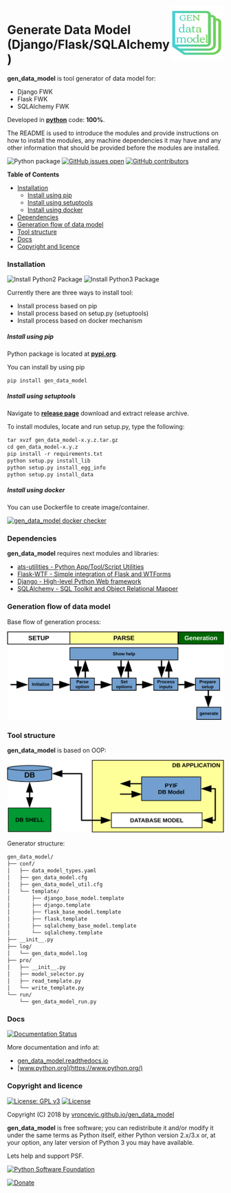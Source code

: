 <img align="right" src="https://raw.githubusercontent.com/vroncevic/gen_data_model/dev/docs/gen_data_model_logo.png" width="25%">

# Generate Data Model (Django/Flask/SQLAlchemy)

**gen_data_model** is tool generator of data model for:

* Django FWK
* Flask FWK
* SQLAlchemy FWK

Developed in **[python](https://www.python.org/)** code: **100%**.

The README is used to introduce the modules and provide instructions on
how to install the modules, any machine dependencies it may have and any
other information that should be provided before the modules are installed.

![Python package](https://github.com/vroncevic/gen_data_model/workflows/Python%20package%20gen_data_model/badge.svg?branch=master) [![GitHub issues open](https://img.shields.io/github/issues/vroncevic/gen_data_model.svg)](https://github.com/vroncevic/gen_data_model/issues) [![GitHub contributors](https://img.shields.io/github/contributors/vroncevic/gen_data_model.svg)](https://github.com/vroncevic/gen_data_model/graphs/contributors)

<!-- START doctoc generated TOC please keep comment here to allow auto update -->
<!-- DON'T EDIT THIS SECTION, INSTEAD RE-RUN doctoc TO UPDATE -->
**Table of Contents**

- [Installation](#installation)
    - [Install using pip](#install-using-pip)
    - [Install using setuptools](#install-using-setuptools)
    - [Install using docker](#install-using-docker)
- [Dependencies](#dependencies)
- [Generation flow of data model](#generation-flow-of-data-model)
- [Tool structure](#tool-structure)
- [Docs](#docs)
- [Copyright and licence](#copyright-and-licence)

<!-- END doctoc generated TOC please keep comment here to allow auto update -->

### Installation

![Install Python2 Package](https://github.com/vroncevic/gen_data_model/workflows/Install%20Python2%20Package%20gen_data_model/badge.svg?branch=master) ![Install Python3 Package](https://github.com/vroncevic/gen_data_model/workflows/Install%20Python3%20Package%20gen_data_model/badge.svg?branch=master)

Currently there are three ways to install tool:
* Install process based on pip
* Install process based on setup.py (setuptools)
* Install process based on docker mechanism

##### Install using pip

Python package is located at **[pypi.org](https://pypi.org/project/gen_data_model/)**.

You can install by using pip
```
pip install gen_data_model
```

##### Install using setuptools

Navigate to **[release page](https://github.com/vroncevic/gen_data_model/releases)** download and extract release archive.

To install modules, locate and run setup.py, type the following:
```
tar xvzf gen_data_model-x.y.z.tar.gz
cd gen_data_model-x.y.z
pip install -r requirements.txt
python setup.py install_lib
python setup.py install_egg_info
python setup.py install_data
```

##### Install using docker

You can use Dockerfile to create image/container.

[![gen_data_model docker checker](https://github.com/vroncevic/gen_data_model/workflows/gen_data_model%20docker%20checker/badge.svg)](https://github.com/vroncevic/gen_data_model/actions?query=workflow%3A%22gen_data_model+docker+checker%22)

### Dependencies

**gen_data_model** requires next modules and libraries:

* [ats-utilities - Python App/Tool/Script Utilities](https://vroncevic.github.io/ats_utilities)
* [Flask-WTF - Simple integration of Flask and WTForms](https://pypi.org/project/Flask-WTF/)
* [Django - High-level Python Web framework](https://pypi.org/project/Django/)
* [SQLAlchemy -  SQL Toolkit and Object Relational Mapper](https://pypi.org/project/SQLAlchemy/)

### Generation flow of data model

Base flow of generation process:

![alt tag](https://raw.githubusercontent.com/vroncevic/gen_data_model/dev/docs/gen_data_model_flow.png)

### Tool structure

**gen_data_model** is based on OOP:

![alt tag](https://raw.githubusercontent.com/vroncevic/gen_data_model/dev/docs/gen_data_model.png)

Generator structure:

```
gen_data_model/
├── conf/
│   ├── data_model_types.yaml
│   ├── gen_data_model.cfg
│   ├── gen_data_model_util.cfg
│   └── template/
│       ├── django_base_model.template
│       ├── django.template
│       ├── flask_base_model.template
│       ├── flask.template
│       ├── sqlalchemy_base_model.template
│       └── sqlalchemy.template
├── __init__.py
├── log/
│   └── gen_data_model.log
├── pro/
│   ├── __init__.py
│   ├── model_selector.py
│   ├── read_template.py
│   └── write_template.py
└── run/
    └── gen_data_model_run.py
```

### Docs

[![Documentation Status](https://readthedocs.org/projects/gen_data_model/badge/?version=latest)](https://gen_data_model.readthedocs.io/projects/gen_data_model/en/latest/?badge=latest)

More documentation and info at:
* [gen_data_model.readthedocs.io](https://gen_data_model.readthedocs.io/en/latest/)
* [www.python.org](https://www.python.org/)

### Copyright and licence

[![License: GPL v3](https://img.shields.io/badge/License-GPLv3-blue.svg)](https://www.gnu.org/licenses/gpl-3.0) [![License](https://img.shields.io/badge/License-Apache%202.0-blue.svg)](https://opensource.org/licenses/Apache-2.0)

Copyright (C) 2018 by [vroncevic.github.io/gen_data_model](https://vroncevic.github.io/gen_data_model/)

**gen_data_model** is free software; you can redistribute it and/or modify
it under the same terms as Python itself, either Python version 2.x/3.x or,
at your option, any later version of Python 3 you may have available.

Lets help and support PSF.

[![Python Software Foundation](https://raw.githubusercontent.com/vroncevic/gen_data_model/dev/docs/psf-logo-alpha.png)](https://www.python.org/psf/)

[![Donate](https://www.paypalobjects.com/en_US/i/btn/btn_donateCC_LG.gif)](https://psfmember.org/index.php?q=civicrm/contribute/transact&reset=1&id=2)
